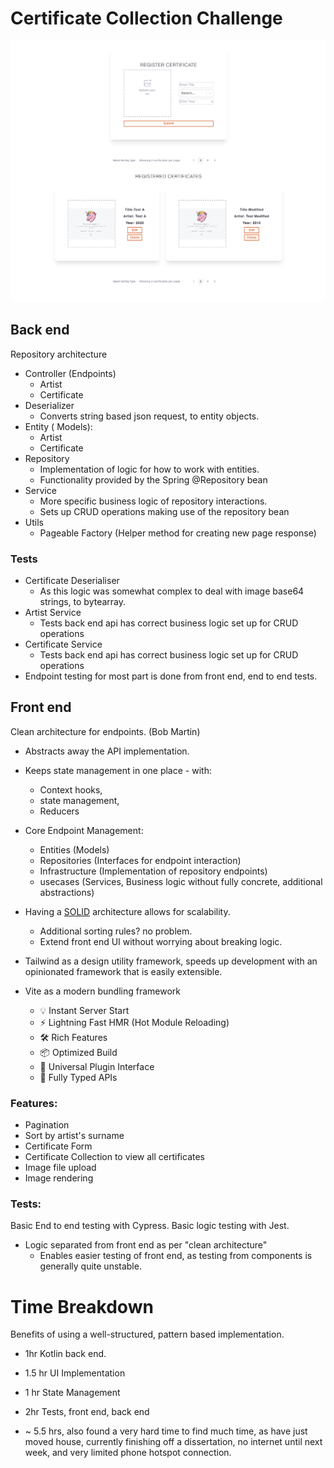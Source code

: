 # Certificate Collection Challenge

![Verisart-Challenge](./docs/Verisart-Challenge.png)


## Back end

Repository architecture
- Controller (Endpoints)
    - Artist
    - Certificate
- Deserializer
    - Converts string based json request, to entity objects.
- Entity ( Models):
    - Artist
    - Certificate
- Repository
    - Implementation of logic for how to work with entities.
    - Functionality provided by the Spring @Repository bean
- Service
    - More specific business logic of repository interactions.
    - Sets up CRUD operations making use of the repository bean
- Utils
   - Pageable Factory (Helper method for creating new page response)
   
### Tests
- Certificate Deserialiser
    - As this logic was somewhat complex to deal with image base64 strings, to bytearray.
- Artist Service
    - Tests back end api has correct business logic set up for CRUD operations
- Certificate Service
    - Tests back end api has correct business logic set up for CRUD operations
- Endpoint testing for most part is done from front end, end to end tests.

## Front end

Clean architecture for endpoints. (Bob Martin)
- Abstracts away the API implementation.
- Keeps state management in one place - with:
    - Context hooks,
    - state management,
    - Reducers
- Core Endpoint Management:
    - Entities (Models)
    - Repositories (Interfaces for endpoint interaction)
    - Infrastructure (Implementation of repository endpoints)
    - usecases (Services, Business logic without fully concrete, additional abstractions)
- Having a [SOLID](https://en.wikipedia.org/wiki/SOLID) architecture allows for scalability.
    - Additional sorting rules? no problem.
    - Extend front end UI without worrying about breaking logic.
    
- Tailwind as a design utility framework, speeds up development with an opinionated framework that is easily extensible.
- Vite as a modern bundling framework
    - 💡 Instant Server Start
    - ⚡️ Lightning Fast HMR (Hot Module Reloading)
    - 🛠️ Rich Features
    - 📦 Optimized Build
    - 🔩 Universal Plugin Interface
    - 🔑 Fully Typed APIs

### Features:
- Pagination
- Sort by artist's surname
- Certificate Form
- Certificate Collection to view all certificates
- Image file upload
- Image rendering

### Tests:
Basic End to end testing with Cypress.
Basic logic testing with Jest.
- Logic separated from front end as per "clean architecture"
    - Enables easier testing of front end, as testing from components is generally quite unstable.
    

# Time Breakdown
Benefits of using a well-structured, pattern based implementation.

- 1hr Kotlin back end.
- 1.5 hr UI Implementation
- 1 hr State Management
- 2hr Tests, front end, back end

- ~ 5.5 hrs, also found a very hard time to find much time, 
    as have just moved house, currently finishing off a dissertation,
    no internet until next week, 
    and very limited phone hotspot connection.
